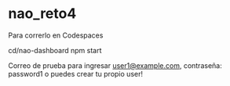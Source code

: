 # nao_reto4
Para correrlo en Codespaces

cd/nao-dashboard
npm start

Correo de prueba para ingresar
user1@example.com, contraseña: password1
o puedes crear tu propio user!
